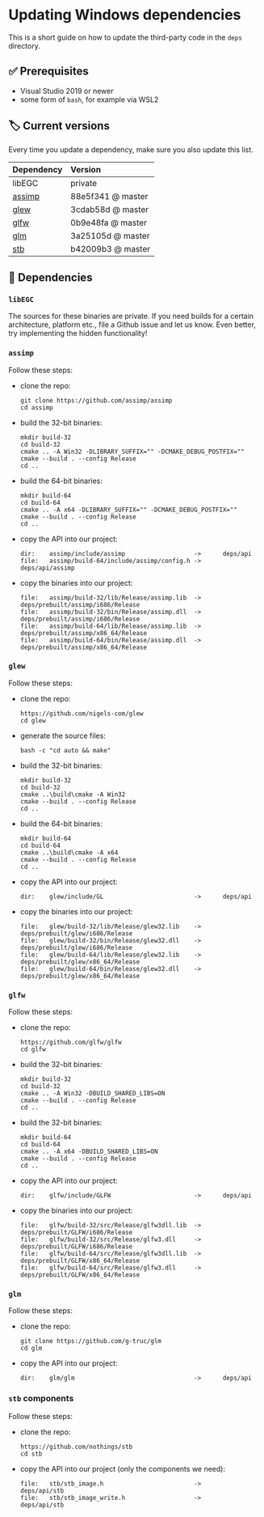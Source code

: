 # Updating Windows dependencies

This is a short guide on how to update the third-party code in the `deps` directory.


## :white_check_mark: Prerequisites

-   Visual Studio 2019 or newer
-   some form of `bash`, for example via WSL2


## :label: Current versions

Every time you update a dependency, make sure you also update this list.

| Dependency    | Version
| :---          | :---
| libEGC        | private
| [assimp](https://github.com/assimp/assimp)    | 88e5f341 @ master
| [glew](https://github.com/nigels-com/glew)    | 3cdab58d @ master
| [glfw](https://github.com/glfw/glfw)          | 0b9e48fa @ master
| [glm](https://github.com/g-truc/glm)          | 3a25105d @ master
| [stb](https://github.com/nothings/stb)        | b42009b3 @ master


## :bento: Dependencies

### `libEGC`

The sources for these binaries are private. If you need builds for a certain architecture, platform etc., file a Github issue and let us know. Even better, try implementing the hidden functionality!


### `assimp`

Follow these steps:

-   clone the repo:
    ```
    git clone https://github.com/assimp/assimp
    cd assimp
    ```
-   build the 32-bit binaries:
    ```
    mkdir build-32
    cd build-32
    cmake .. -A Win32 -DLIBRARY_SUFFIX="" -DCMAKE_DEBUG_POSTFIX=""
    cmake --build . --config Release
    cd ..
    ```
-   build the 64-bit binaries:
    ```
    mkdir build-64
    cd build-64
    cmake .. -A x64 -DLIBRARY_SUFFIX="" -DCMAKE_DEBUG_POSTFIX=""
    cmake --build . --config Release
    cd ..
    ```
-   copy the API into our project:
    ```
    dir:    assimp/include/assimp                   ->      deps/api
    file:   assimp/build-64/include/assimp/config.h ->      deps/api/assimp
    ```
-   copy the binaries into our project:
    ```
    file:   assimp/build-32/lib/Release/assimp.lib  ->      deps/prebuilt/assimp/i686/Release
    file:   assimp/build-32/bin/Release/assimp.dll  ->      deps/prebuilt/assimp/i686/Release
    file:   assimp/build-64/lib/Release/assimp.lib  ->      deps/prebuilt/assimp/x86_64/Release
    file:   assimp/build-64/bin/Release/assimp.dll  ->      deps/prebuilt/assimp/x86_64/Release
    ```

### `glew`

Follow these steps:

-   clone the repo:
    ```
    https://github.com/nigels-com/glew
    cd glew
    ```
-   generate the source files:
    ```
    bash -c "cd auto && make"
    ```
-   build the 32-bit binaries:
    ```
    mkdir build-32
    cd build-32
    cmake ..\build\cmake -A Win32
    cmake --build . --config Release
    cd ..
    ```
-   build the 64-bit binaries:
    ```
    mkdir build-64
    cd build-64
    cmake ..\build\cmake -A x64
    cmake --build . --config Release
    cd ..
    ```
-   copy the API into our project:
    ```
    dir:    glew/include/GL                         ->      deps/api
    ```
-   copy the binaries into our project:
    ```
    file:   glew/build-32/lib/Release/glew32.lib    ->      deps/prebuilt/glew/i686/Release
    file:   glew/build-32/bin/Release/glew32.dll    ->      deps/prebuilt/glew/i686/Release
    file:   glew/build-64/lib/Release/glew32.lib    ->      deps/prebuilt/glew/x86_64/Release
    file:   glew/build-64/bin/Release/glew32.dll    ->      deps/prebuilt/glew/x86_64/Release
    ```

### `glfw`

Follow these steps:

-   clone the repo:
    ```
    https://github.com/glfw/glfw
    cd glfw
    ```
-   build the 32-bit binaries:
    ```
    mkdir build-32
    cd build-32
    cmake .. -A Win32 -DBUILD_SHARED_LIBS=ON
    cmake --build . --config Release
    cd ..
    ```
-   build the 32-bit binaries:
    ```
    mkdir build-64
    cd build-64
    cmake .. -A x64 -DBUILD_SHARED_LIBS=ON
    cmake --build . --config Release
    cd ..
    ```
-   copy the API into our project:
    ```
    dir:    glfw/include/GLFW                       ->      deps/api
    ```
-   copy the binaries into our project:
    ```
    file:   glfw/build-32/src/Release/glfw3dll.lib  ->      deps/prebuilt/GLFW/i686/Release
    file:   glfw/build-32/src/Release/glfw3.dll     ->      deps/prebuilt/GLFW/i686/Release
    file:   glfw/build-64/src/Release/glfw3dll.lib  ->      deps/prebuilt/GLFW/x86_64/Release
    file:   glfw/build-64/src/Release/glfw3.dll     ->      deps/prebuilt/GLFW/x86_64/Release
    ```

### `glm`

Follow these steps:

-   clone the repo:
    ```
    git clone https://github.com/g-truc/glm
    cd glm
    ```
-   copy the API into our project:
    ```
    dir:    glm/glm                                 ->      deps/api
    ```

### `stb` components

Follow these steps:

-   clone the repo:
    ```
    https://github.com/nothings/stb
    cd stb
    ```
-   copy the API into our project (only the components we need):
    ```
    file:   stb/stb_image.h                         ->      deps/api/stb
    file:   stb/stb_image_write.h                   ->      deps/api/stb
    ```
